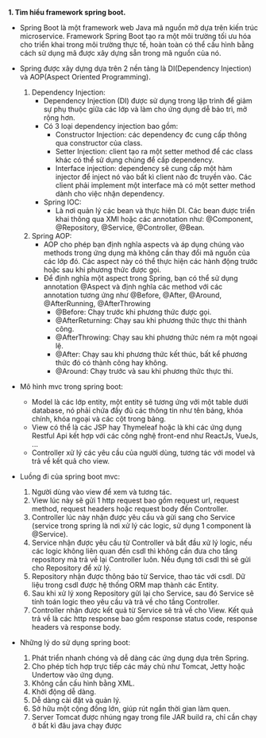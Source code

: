 **1. Tìm hiểu framework spring boot.**
   - Spring Boot là một framework web Java mã nguồn mở dựa trên kiến trúc microservice. Framework Spring Boot tạo ra một môi trường tối ưu hóa cho triển khai trong môi trường thực tế, hoàn toàn có thể cấu hình bằng cách sử dụng mã được xây dựng sẵn trong mã nguồn của nó.
   - Spring được xây dựng dựa trên 2 nền tảng là DI(Dependency Injection) và AOP(Aspect Oriented Programming).
     1. Dependency Injection:
        - Dependency Injection (DI) được sử dụng trong lập trình để giảm sự phụ thuộc giữa các lớp và làm cho ứng dụng dễ bảo trì, mở rộng hơn.
        - Có 3 loại dependency injection bao gồm:
          - Constructor Injection: các dependency đc cung cấp thông qua constructor của class.
          - Setter Injection: client tạo ra một setter method để các class khác có thể sử dụng chúng để cấp dependency.
          - Interface injection: dependency sẽ cung cấp một hàm injector để inject nó vào bất kì client nào đc truyền vào. Các client phải implement một interface mà có một setter method dành cho việc nhận dependency.
        - Spring IOC:
          - Là nơi quản lý các bean và thực hiện DI. Các bean được triển khai thông qua XMl hoặc các annotation như: @Component, @Repository, @Service, @Controller, @Bean.
      2. Spring AOP:
         - AOP cho phép bạn định nghĩa aspects và áp dụng chúng vào methods trong ứng dụng mà không cần thay đổi mã nguồn của các lớp đó. Các aspect này có thể thực hiện các hành động trước hoặc sau khi phương thức được gọi.
         - Để định nghĩa một aspect trong Spring, bạn có thể sử dụng annotation @Aspect và định nghĩa các method với các annotation tương ứng như @Before, @After, @Around, @AfterRunning, @AfterThrowing
           - @Before: Chạy trước khi phương thức được gọi.
           - @AfterReturning: Chạy sau khi phương thức thực thi thành công.
           - @AfterThrowing: Chạy sau khi phương thức ném ra một ngoại lệ.
           - @After: Chạy sau khi phương thức kết thúc, bất kể phương thức đó có thành công hay không.
           - @Around: Chạy trước và sau khi phương thức thực thi.
   - Mô hình mvc trong spring boot:
     - Model là các lớp entity, một entity sẽ tương ứng với một table dưới database, nó phải chứa đầy đủ các thông tin như tên bảng, khóa chính, khóa ngoại và các cột trong bảng.
     - View có thể là các JSP hay Thymeleaf hoặc là khi các ứng dụng Restful Api kết hợp với các công nghệ front-end như ReactJs, VueJs, ...
     - Controller xử lý các yêu cầu của người dùng, tương tác với model và trả về kết quả cho view.
   - Luồng đi của spring boot mvc:
     1. Người dùng vào view để xem và tương tác.
     2. View lúc này sẽ gửi 1 http request bao gồm request url, request method, request headers hoặc request body đến Controller.
     3. Controller lúc này nhận được yêu cầu và gửi sang cho Service (service trong spring là nơi xử lý các logic, sử dụng 1 component là @Service).
     4. Service nhận được yêu cầu từ Controller và bắt đầu xử lý logic, nếu các logic không liên quan đến csdl thì không cần đưa cho tầng repository mà trả về lại Controller luôn. Nếu đụng tới csdl thì sẽ gửi cho Repository để xử lý.
     5. Repository nhận được thông báo từ Service, thao tác với csdl. Dữ liệu trong csdl được hệ thống ORM map thành các Entity.
     6. Sau khi xử lý xong Repository gửi lại cho Service, sau đó Service sẽ tính toán logic theo yêu cầu và trả về cho tầng Controller.
     7. Controller nhận được kết quả từ Service sẽ trả về cho View. Kết quả trả về là các http response bao gồm response status code, response headers và response body.
        
   - Những lý do sử dụng spring boot:
     1. Phát triển nhanh chóng và dễ dàng các ứng dụng dựa trên Spring.
     2. Cho phép tích hợp trực tiếp các máy chủ như Tomcat, Jetty hoặc Undertow vào ứng dụng.
     3. Không cần cấu hình bằng XML.
     4. Khởi động dễ dàng.
     5. Dễ dàng cài đặt và quản lý.
     6. Sở hữu một cộng đồng lớn, giúp rút ngắn thời gian làm quen.
     7. Server Tomcat được nhúng ngay trong file JAR build ra, chỉ cần chạy ở bất kì đâu java chạy được
